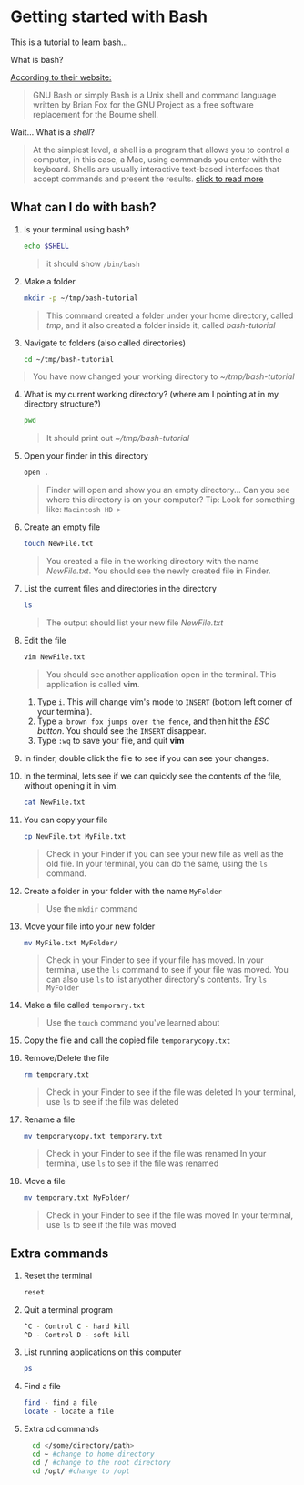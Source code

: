 # Getting started with Bash

This is a tutorial to learn bash...

What is bash?

[According to their website:](https://www.gnu.org/software/bash/)

> GNU Bash or simply Bash is a Unix shell and command language written by Brian Fox for the GNU Project as a free software replacement for the Bourne shell.

Wait... What is a _shell_?

> At the simplest level, a shell is a program that allows you to control a computer, in this case, a Mac, using commands you enter with the keyboard. Shells are usually interactive text-based interfaces that accept commands and present the results. [click to read more](https://blog.macsales.com/56921-moving-from-bash-to-zsh-terminal-changes-in-macos-catalina/)

## What can I do with bash?

1. Is your terminal using bash?

   ```bash
   echo $SHELL
   ```

   > it should show `/bin/bash`

2. Make a folder

   ```bash
   mkdir -p ~/tmp/bash-tutorial
   ```

   > This command created a folder under your home directory, called _tmp_, and it also created a folder inside it, called _bash-tutorial_

3. Navigate to folders (also called directories)

   ```bash
   cd ~/tmp/bash-tutorial
   ```

> You have now changed your working directory to _~/tmp/bash-tutorial_

4. What is my current working directory? (where am I pointing at in my directory structure?)

   ```bash
   pwd
   ```

   > It should print out _~/tmp/bash-tutorial_

1. Open your finder in this directory

   ```bash
   open .
   ```

   > Finder will open and show you an empty directory... Can you see where this directory is on your computer? Tip: Look for something like: `Macintosh HD >`

1. Create an empty file

   ```bash
   touch NewFile.txt
   ```

   > You created a file in the working directory with the name _NewFile.txt_. You should see the newly created file in Finder.

1. List the current files and directories in the directory

   ```bash
   ls
   ```

   > The output should list your new file _NewFile.txt_

1. Edit the file

   ```bash
   vim NewFile.txt
   ```

   > You should see another application open in the terminal. This application is called **vim**.

   1. Type `i`. This will change vim's mode to `INSERT` (bottom left corner of your terminal).
   2. Type `a brown fox jumps over the fence`, and then hit the _ESC button_. You should see the `INSERT` disappear.
   3. Type `:wq` to save your file, and quit **vim**

1. In finder, double click the file to see if you can see your changes.

1. In the terminal, lets see if we can quickly see the contents of the file, without opening it in vim.

   ```bash
   cat NewFile.txt
   ```

1. You can copy your file

   ```bash
   cp NewFile.txt MyFile.txt
   ```

   > Check in your Finder if you can see your new file as well as the old file.
   > In your terminal, you can do the same, using the `ls` command.

1. Create a folder in your folder with the name `MyFolder`

   > Use the `mkdir` command

1. Move your file into your new folder

   ```bash
   mv MyFile.txt MyFolder/
   ```

   > Check in your Finder to see if your file has moved.
   > In your terminal, use the `ls` command to see if your file was moved.
   > You can also use `ls` to list anyother directory's contents. Try `ls MyFolder`

1. Make a file called `temporary.txt`

   > Use the `touch` command you've learned about

1. Copy the file and call the copied file `temporarycopy.txt`

1. Remove/Delete the file

   ```bash
   rm temporary.txt
   ```

   > Check in your Finder to see if the file was deleted
   > In your terminal, use `ls` to see if the file was deleted

1. Rename a file

   ```bash
   mv temporarycopy.txt temporary.txt
   ```

   > Check in your Finder to see if the file was renamed
   > In your terminal, use `ls` to see if the file was renamed

1. Move a file

   ```bash
   mv temporary.txt MyFolder/
   ```

   > Check in your Finder to see if the file was moved
   > In your terminal, use `ls` to see if the file was moved

## Extra commands

1. Reset the terminal

   ```bash
   reset
   ```

1. Quit a terminal program

   ```bash
   ^C - Control C - hard kill
   ^D - Control D - soft kill
   ```

1. List running applications on this computer

   ```bash
   ps
   ```

1. Find a file

   ```bash
   find - find a file
   locate - locate a file
   ```

1. Extra cd commands

   ```bash
     cd </some/directory/path>
     cd ~ #change to home directory
     cd / #change to the root directory
     cd /opt/ #change to /opt
   ```
